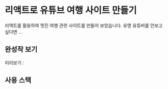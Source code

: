 # 리액트로 유튜브 여행 사이트 만들기

리액트를 활용하여 멋진 여행 관련 사이트를 만들어 보았습니다.
유명 유튜버를 안보고 싶다면 ...


## 완성작 보기
미리보기 : 

## 사용 스택
